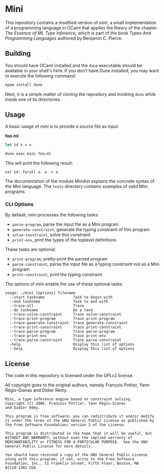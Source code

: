 Mini
====

This repository contains a modified version of _mini_, a small implementation
of a programming language in OCaml that applies the theory of the chapter _The
Essence of ML Type Inference_, which is part of the book _Types And Programming
Languages_ authored by Benjamin C. Pierce.

## Building

You should have OCaml installed and the `dune` executable should be available
in your shell's `PATH`. If you don't have Dune installed, you may want to
execute the following command:

```sh
opam install dune
```

Next, it is a simple matter of cloning the repository and invoking `dune` while
inside one of its directories.

## Usage

A basic usage of _mini_ is to provide a source file as input.

**foo.ml**
```ml
let id x = x
```

```bash
dune exec mini foo.ml
```

This will print the following result:

```
val id: forall a. a -> a
```

The documentation of the module MiniAst explains the concrete syntax
of the Mini language. The `tests` directory contains examples of
valid Mini programs.

### CLI Options

By default, _mini_ processes the following tasks:

 - `parse-program`, parse the input file as a Mini program
 - `generate-constraint`, generate the typing constraint of this program
 -  `solve-constraint`, solve this constraint
 - `print-env`, print the types of the toplevel definitions

These tasks are optional:

 -  `print-program`, pretty-print the parsed program
 -  `parse-constraint`, parse the input file as a typing constraint not as
    a Mini program
 -  `print-constraint`, print the typing constraint

The options of _mini_ enable the use of these optional tasks:

```
usage: ./mini [options] filename
  --start taskname             Task to begin with
  --end taskname               Task to end with
  --trace-all                  Trace
  --do taskname                Do a task
  --trace-solve-constraint     Trace solve-constraint
  --trace-print-program        Trace print-program
  --trace-generate-constraint  Trace generate-constraint
  --trace-print-constraint     Trace print-constraint
  --trace-parse-program        Trace parse-program
  --trace-print-env            Trace print-env
  --trace-parse-constraint     Trace parse-constraint
  -help                        Display this list of options
  --help                       Display this list of options
```

## License

The code in this repository is licensed under the GPLv2 license.

All copyright goes to the original authors, namely François Pottier, Yann
Régis-Gianas and Didier Rémy.

```
Mini, a type inference engine based on constraint solving.
Copyright (C) 2006. François Pottier, Yann Régis-Gianas
and Didier Rémy.

This program is free software; you can redistribute it and/or modify
it under the terms of the GNU General Public License as published by
the Free Software Foundation; version 2 of the License.

This program is distributed in the hope that it will be useful, but
WITHOUT ANY WARRANTY; without even the implied warranty of
MERCHANTABILITY or FITNESS FOR A PARTICULAR PURPOSE.  See the GNU
General Public License for more details.

You should have received a copy of the GNU General Public License
along with this program; if not, write to the Free Software
Foundation, Inc., 51 Franklin Street, Fifth Floor, Boston, MA
02110-1301 USA
```

